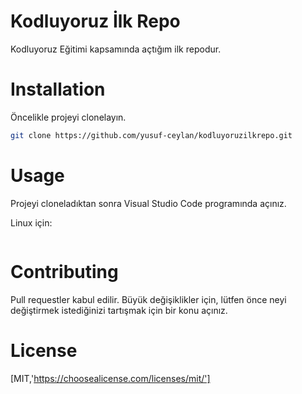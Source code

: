 # Kodluyoruz İlk Repo
Kodluyoruz Eğitimi kapsamında açtığım ilk repodur.

# Installation
Öncelikle projeyi clonelayın.
```bash
git clone https://github.com/yusuf-ceylan/kodluyoruzilkrepo.git
```

# Usage
Projeyi cloneladıktan sonra Visual Studio Code programında açınız.

Linux için:
```bash

```

# Contributing
Pull requestler kabul edilir. Büyük değişiklikler için, lütfen önce neyi değiştirmek istediğinizi tartışmak için bir konu açınız.

# License

[MIT,'https://choosealicense.com/licenses/mit/']
